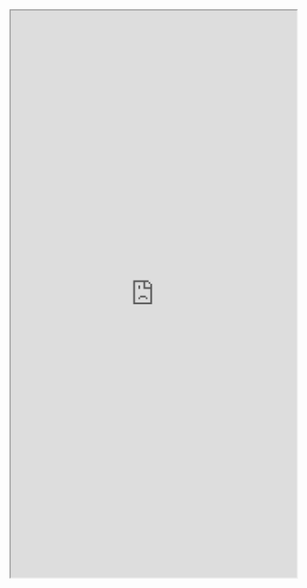 


<iframe src="https://www.interviewcake.com/question/python3/inflight-entertainment?course=fc1&section=hashing-and-hash-tables" width="100%" height="1000"></iframe>
